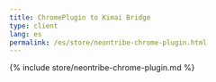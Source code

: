 ```yaml
---
title: ChromePlugin to Kimai Bridge
type: client
lang: es
permalink: /es/store/neontribe-chrome-plugin.html
---
```


{% include store/neontribe-chrome-plugin.md %}
